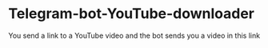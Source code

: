 # Telegram-bot-YouTube-downloader
You send a link to a YouTube video and the bot sends you a video in this link

